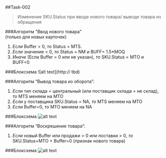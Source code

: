 ##Task-002
>Изменение SKU.Status при вводе нового товара/ выводе товара из обращения

###Алгоритм "Ввод нового товара"
<br>(только для новых карточек)
1. _Если_ Buffer > 0, _то_ Status = MTS.
2. _Если_ значение < 0, _то_ Status = NM и BUFF= 1.5*MOQ
3. _Иначе_ (Если Buffer = 0 или не указан), _то_ SKU.Status = MTО и BUFF=0

###Блоксхема
![alt text](http:// tbd)

###Алгоритм “Вывод товара из оборота”:
1. _Если_ тип склада = центральный (или поставщик склада = не склад), _то_ MTS меняем на MTO
2. _Если_ у поставщика SKU.Status = NA, _то_ MTS меняем на MTO
3. _Если_ Buffer=0, _то_ MTO меняем на NA

###Блоксхема
![alt text](http://cs628027.vk.me/v628027613/f1c7/NM1cUPtYNBs.jpg)

###Алгоритм “Воскрешение товара”:
1. _Если_ новый Buffer или продажи > 0 или поставки > 0, _то_ SKU.Status=MTO + Buffer=0 (признак нового товара)

###Блоксхема
![alt text](http://cs628027.vk.me/v628027613/f1c0/S_AISRNaZZw.jpg)
